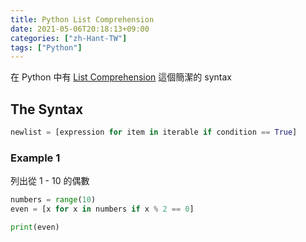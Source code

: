 ```yaml
---
title: Python List Comprehension
date: 2021-05-06T20:18:13+09:00
categories: ["zh-Hant-TW"]
tags: ["Python"]
---
```

在 Python 中有 [List Comprehension](https://docs.python.org/3/tutorial/datastructures.html?#list-comprehensions) 這個簡潔的 syntax

## The Syntax

```python
newlist = [expression for item in iterable if condition == True]
```

### Example 1

列出從 1 - 10 的偶數

```python
numbers = range(10)
even = [x for x in numbers if x % 2 == 0]

print(even)
```
